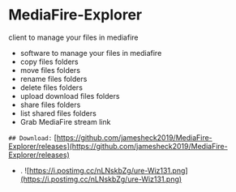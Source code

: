 # MediaFire-Explorer
client to manage your files in mediafire

* software to manage your files in mediafire
* copy files folders
* move files folders
* rename files folders
* delete files folders
* upload download files folders
* share files folders
* list shared files folders
* Grab MediaFire stream link

`## Download:`
[https://github.com/jamesheck2019/MediaFire-Explorer/releases](https://github.com/jamesheck2019/MediaFire-Explorer/releases)
* .
![https://i.postimg.cc/nLNskbZg/ure-Wiz131.png](https://i.postimg.cc/nLNskbZg/ure-Wiz131.png)
